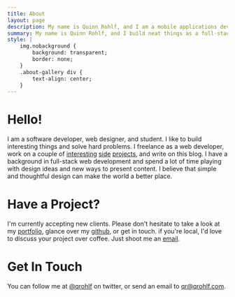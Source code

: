 ```yaml
---
title: About
layout: page
description: My name is Quinn Rohlf, and I am a mobile applications developer, web designer, and student. I like to build interesting things and solve hard problems.
summary: My name is Quinn Rohlf, and I build neat things as a full-stack web developer in Portland, Oregon.
style: |
    img.nobackground {
        background: transparent;
        border: none;
    }
    .about-gallery div {
        text-align: center;
    }
---
```

# Hello!
I am a software developer, web designer, and student. I like to build interesting things and solve hard problems. I freelance as a web developer, work on a couple of  [interesting](http://sidekick.qrohlf.com) [side](https://github.com/qrohlf/Lisst) [projects](https://github.com/qrohlf/rockthang), and write on this blog. I have a background in full-stack web development and spend a lot of time playing with design ideas and new ways to present content. I believe that simple and thoughtful design can make the world a better place.

# Have a Project?
I'm currently accepting new clients. Please don't hesitate to take a look at my [portfolio](/projects), glance over my [github](https://github.com/qrohlf), or get in touch. if you're local, I'd love to discuss your project over coffee. Just shoot me an [email](mailto:qr@qrohlf.com).

# Get In Touch
You can follow me at [@qrohlf](https://twitter.com/qrohlf) on twitter, or send an email to [qr@qrohlf.com](mailto:qr@qrohlf.com). 
